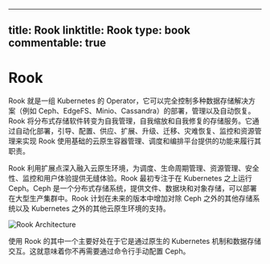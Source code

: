 
---
title: Rook
linktitle: Rook
type: book
commentable: true
---

# Rook

Rook 就是一组 Kubernetes 的 Operator，它可以完全控制多种数据存储解决方案（例如 Ceph、EdgeFS、Minio、Cassandra）的部署，管理以及自动恢复。Rook 将分布式存储软件转变为自我管理，自我缩放和自我修复的存储服务。它通过自动化部署，引导、配置、供应、扩展、升级、迁移、灾难恢复、监控和资源管理来实现 Rook 使用基础的云原生容器管理、调度和编排平台提供的功能来履行其职责。

Rook 利用扩展点深入融入云原生环境，为调度、生命周期管理、资源管理、安全性、监控和用户体验提供无缝体验。Rook 最初专注于在 Kubernetes 之上运行 Ceph。Ceph 是一个分布式存储系统，提供文件、数据块和对象存储，可以部署在大型生产集群中。Rook 计划在未来的版本中增加对除 Ceph 之外的其他存储系统以及 Kubernetes 之外的其他云原生环境的支持。

![Rook Architecture](https://s2.ax1x.com/2020/01/14/lqVSeJ.png)

使用 Rook 的其中一个主要好处在于它是通过原生的 Kubernetes 机制和数据存储交互。这就意味着你不再需要通过命令行手动配置 Ceph。

    